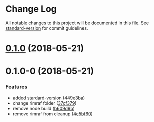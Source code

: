 # Change Log

All notable changes to this project will be documented in this file. See [standard-version](https://github.com/conventional-changelog/standard-version) for commit guidelines.

<a name="0.1.0"></a>
# [0.1.0](https://github.com/scallacs/typescript-node-module-seed/compare/v0.1.0-0...v0.1.0) (2018-05-21)



<a name="0.1.0-0"></a>
# 0.1.0-0 (2018-05-21)


### Features

* added stardard-version ([449e3ba](https://github.com/scallacs/typescript-node-module-seed/commit/449e3ba))
* change rimraf folder ([37cf379](https://github.com/scallacs/typescript-node-module-seed/commit/37cf379))
* remove node build ([b609d9b](https://github.com/scallacs/typescript-node-module-seed/commit/b609d9b))
* remove rimraf from cleanup ([4c5bf60](https://github.com/scallacs/typescript-node-module-seed/commit/4c5bf60))
